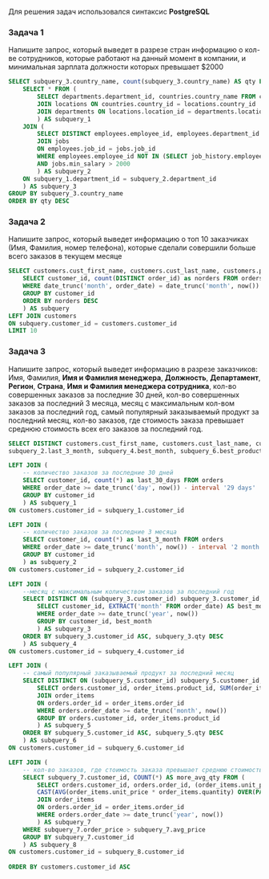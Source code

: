 Для решения задач использовался синтаксис **PostgreSQL**

### Задача 1

Напишите запрос, который выведет в разрезе стран информацию о кол-ве сотрудников, которые работают на данный момент в компании, и минимальная зарплата должности которых превышает $2000

```SQL
SELECT subquery_3.country_name, count(subquery_3.country_name) AS qty FROM (
	SELECT * FROM (
		SELECT departments.department_id, countries.country_name FROM countries
		JOIN locations ON countries.country_id = locations.country_id
		JOIN departments ON locations.location_id = departments.location_id
		) AS subquery_1
	JOIN (
		SELECT DISTINCT employees.employee_id, employees.department_id FROM employees
		JOIN jobs
		ON employees.job_id = jobs.job_id
		WHERE employees.employee_id NOT IN (SELECT job_history.employee_id FROM job_history)
		AND jobs.min_salary > 2000
		) AS subquery_2
	ON subquery_1.department_id = subquery_2.department_id
	) AS subquery_3
GROUP BY subquery_3.country_name
ORDER BY qty DESC
```


### Задача 2

 Напишите запрос, который выведет информацию о топ 10 заказчиках (Имя, Фамилия, номер телефона), которые сделали совершили больше всего заказов в текущем месяце

```SQL
SELECT customers.cust_first_name, customers.cust_last_name, customers.phone_numbers FROM (
	SELECT customer_id, count(DISTINCT order_id) as norders FROM orders
	WHERE date_trunc('month', order_date) = date_trunc('month', now())
	GROUP BY customer_id
	ORDER BY norders DESC
	) AS subquery
LEFT JOIN customers
ON subquery.customer_id = customers.customer_id
LIMIT 10
```


### Задача 3

Напишите запрос, который выведет информацию в разрезе заказчиков: Имя, Фамилия, **Имя и Фамилия менеджера**, **Должность**, **Департамент**, **Регион**, **Страна**, **Имя и Фамилия менеджера сотрудника**, кол-во совершенных заказов за последние 30 дней, кол-во совершенных заказов за последний 3 месяца, месяц с максимальным кол-вом заказов за последний год, самый популярный заказываемый продукт за последний месяц, кол-во заказов, где стоимость заказа превышает среднюю стоимость всех его заказов за последний год.

```SQL
SELECT DISTINCT customers.cust_first_name, customers.cust_last_name, customers.customer_id, subquery_1.last_30_days, 
subquery_2.last_3_month, subquery_4.best_month, subquery_6.best_product, subquery_8.more_avg_qty FROM customers

LEFT JOIN (
	-- количество заказов за последние 30 дней
	SELECT customer_id, count(*) as last_30_days FROM orders
	WHERE order_date >= date_trunc('day', now()) - interval '29 days'
	GROUP BY customer_id
	) AS subquery_1
ON customers.customer_id = subquery_1.customer_id

LEFT JOIN (
	-- количество заказов за последние 3 месяца
	SELECT customer_id, count(*) as last_3_month FROM orders
	WHERE order_date >= date_trunc('month', now()) - interval '2 month'
	GROUP BY customer_id
	) as subquery_2
ON customers.customer_id = subquery_2.customer_id

LEFT JOIN (
	--месяц с максимальным количеством заказов за последний год
	SELECT DISTINCT ON (subquery_3.customer_id) subquery_3.customer_id, subquery_3.best_month FROM (
		SELECT customer_id, EXTRACT('month' FROM order_date) AS best_month, count(*) as qty FROM orders
		WHERE order_date >= date_trunc('year', now())
		GROUP BY customer_id, best_month
		) AS subquery_3
	ORDER BY subquery_3.customer_id ASC, subquery_3.qty DESC
	) AS subquery_4
ON customers.customer_id = subquery_4.customer_id

LEFT JOIN (
	-- самый популярный заказываемый продукт за последний месяц
	SELECT DISTINCT ON (subquery_5.customer_id) subquery_5.customer_id, subquery_5.qty AS best_product FROM (
		SELECT orders.customer_id, order_items.product_id, SUM(order_items.quantity) AS qty FROM orders
		JOIN order_items
		ON orders.order_id = order_items.order_id
		WHERE orders.order_date >= date_trunc('month', now())
		GROUP BY orders.customer_id, order_items.product_id
		) AS subquery_5
	ORDER BY subquery_5.customer_id ASC, subquery_5.qty DESC
	) AS subquery_6
ON customers.customer_id = subquery_6.customer_id

LEFT JOIN (
	-- кол-во заказов, где стоимость заказа превышает среднюю стоимость всех его заказов за последний год
	SELECT subquery_7.customer_id, COUNT(*) AS more_avg_qty FROM (
		SELECT orders.customer_id, orders.order_id, (order_items.unit_price * order_items.quantity) AS order_price, 
		CAST(AVG(order_items.unit_price * order_items.quantity) OVER(PARTITION BY orders.customer_id) AS decimal(6, 2)) AS avg_price FROM orders
		JOIN order_items
		ON orders.order_id = order_items.order_id
		WHERE orders.order_date >= date_trunc('year', now())
		) AS subquery_7
	WHERE subquery_7.order_price > subquery_7.avg_price
	GROUP BY subquery_7.customer_id
	) AS subquery_8
ON customers.customer_id = subquery_8.customer_id
	
ORDER BY customers.customer_id ASC
```
